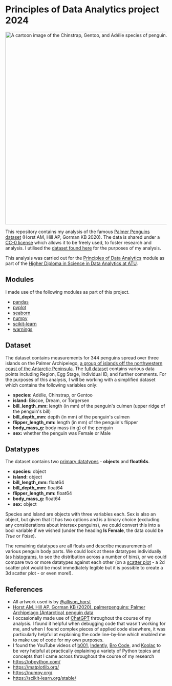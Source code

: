 # Principles of Data Analytics project 2024

<img src="https://allisonhorst.github.io/palmerpenguins/reference/figures/lter_penguins.png" alt="A cartoon image of the Chinstrap, Gentoo, and Adélie species of penguin." width="600">

This repository contains my analysis of the famous [Palmer Penguins dataset](https://allisonhorst.github.io/palmerpenguins/) (Horst AM, Hill AP, Gorman KB 2020). The data is shared under a [CC-0 license](https://creativecommons.org/public-domain/cc0/) which allows it to be freely used, to foster research and analysis. I utilised the [dataset found here](https://raw.githubusercontent.com/mwaskom/seaborn-data/master/penguins.csv) for the purposes of my analysis.

This analysis was carried out for the [Principles of Data Analytics](https://www.gmit.ie/principles-of-data-analytics) module as part of the [Higher Diploma in Science in Data Analytics at ATU](https://www.gmit.ie/higher-diploma-in-science-in-computing-in-data-analytics).

## Modules
I made use of the following modules as part of this project.
- [pandas](https://pandas.pydata.org/)
- [pyplot](https://matplotlib.org/3.5.3/api/_as_gen/matplotlib.pyplot.html)
- [seaborn](https://seaborn.pydata.org/tutorial/introduction.html)
- [numpy](https://numpy.org/)
- [scikit-learn](https://scikit-learn.org/stable/)
- [warnings](https://docs.python.org/3/library/warnings.html)

## Dataset
The dataset contains measurements for 344 penguins spread over three islands on the Palmer Archipelego, [a group of islands off the northwestern coast of the Antarctic Peninsula](https://en.wikipedia.org/wiki/Palmer_Archipelago). The [full dataset](https://cloud.r-project.org/web/packages/palmerpenguins/index.html) contains various data points including Region, Egg Stage, Individual ID, and further comments. For the purposes of this analysis, I will be working with a simplified dataset which contains the following variables only:
- **species:** Adélie, Chinstrap, or Gentoo
- **island:** Biscoe, Dream, or Torgersen
- **bill_length_mm:** length (in mm) of the penguin's culmen (upper ridge of the penguin's bill)
- **bill_depth_mm:** depth (in mm) of the penguin's culmen
- **flipper_length_mm:** length (in mm) of the penguin's flipper
- **body_mass_g:** body mass (in g) of the penguin
- **sex:** whether the penguin was Female or Male

## Datatypes
The dataset contains two [primary datatypes](https://pbpython.com/pandas_dtypes.html) - **objects** and **float64s**.
- **species:** object
- **island:** object
- **bill_length_mm:** float64
- **bill_depth_mm:** float64
- **flipper_length_mm:** float64
- **body_mass_g:** float64
- **sex:** object

Species and Island are objects with three variables each. Sex is also an object, but given that it has two options and is a binary choice (excluding any considerations about intersex penguins), we could convert this into a bool variable if we wished (under the heading **Is Female**, the data could be *True* or *False*).

The remaining datatypes are all floats and describe measurements of various penguin body parts. We could look at these datatypes individually (as [histograms](https://numpy.org/doc/stable/reference/generated/numpy.histogram.html), to see the distribution across a number of bins), or we could compare two or more datatypes against each other (on a [scatter plot](https://matplotlib.org/stable/api/_as_gen/matplotlib.pyplot.scatter.html) - a 2d scatter plot would be most immediately legible but it is possible to create a 3d scatter plot - or even more!).

## References
- All artwork used is by [@allison_horst](https://twitter.com/allison_horst)
- [Horst AM, Hill AP, Gorman KB (2020). palmerpenguins: Palmer Archipelago (Antarctica) penguin data](https://allisonhorst.github.io/palmerpenguins/)
- I occasionally made use of [ChatGPT](https://chat.openai.com/) throughout the course of my analysis. I found it helpful when debugging code that wasn't working for me, and when I found complex pieces of applied code elsewhere, it was particularly helpful at explaining the code line-by-line which enabled me to make use of code for my own purposes.
- I found the YouTube videos of [b001](https://www.youtube.com/@b001), [Indently](https://www.youtube.com/@Indently), [Bro Code](https://www.youtube.com/@BroCodez), and [Koolac](https://www.youtube.com/@Koolac) to be very helpful at practically explaining a variety of Python topics and concepts that I came across throughout the course of my research
- https://pbpython.com/
- https://matplotlib.org/
- https://numpy.org/
- https://scikit-learn.org/stable/